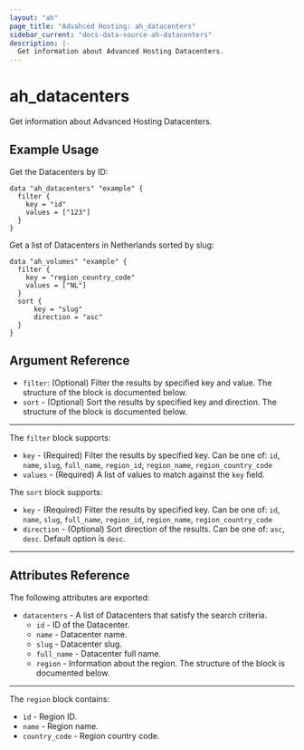 ```yaml
---
layout: "ah"
page_title: "Advahced Hosting: ah_datacenters"
sidebar_current: "docs-data-source-ah-datacenters"
description: |-
  Get information about Advanced Hosting Datacenters.
---
```


# ah_datacenters

Get information about Advanced Hosting Datacenters.

## Example Usage

Get the Datacenters by ID:

```hcl
data "ah_datacenters" "example" {
  filter {
    key = "id"
    values = ["123"]
  }
}
```

Get a list of Datacenters in Netherlands sorted by slug:

```hcl
data "ah_volumes" "example" {
  filter {
    key = "region_country_code"
    values = ["NL"]
  }
  sort {
      key = "slug"
      direction = "asc"
  }
}
```

## Argument Reference

* `filter`: (Optional) Filter the results by specified key and value. The structure of the block is documented below.
* `sort` - (Optional) Sort the results by specified key and direction. The structure of the block is documented below.

---

The `filter` block supports:
* `key` - (Required) Filter the results by specified key. Can be one of: `id`, `name`, `slug`, `full_name`, `region_id`, `region_name`, `region_country_code`
* `values` - (Required) A list of values to match against the `key` field.

The `sort` block supports:
* `key` - (Required) Filter the results by specified key. Can be one of: `id`, `name`, `slug`, `full_name`, `region_id`, `region_name`, `region_country_code`
* `direction` - (Optional) Sort direction of the results. Can be one of: `asc`, `desc`. Default option is `desc`.

---

## Attributes Reference

The following attributes are exported:

* `datacenters` - A list of Datacenters that satisfy the search criteria.
    * `id` -  ID of the Datacenter.
    * `name` - Datacenter name.
    * `slug` - Datacenter slug.
    * `full_name` - Datacenter full name.
    * `region` - Information about the region. The structure of the block is documented below.

---

The `region` block contains:

* `id` - Region ID.
* `name` - Region name.
* `country_code` - Region country code.
